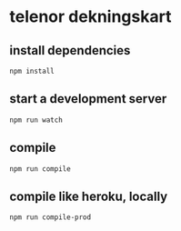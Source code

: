 # telenor dekningskart

## install dependencies

    npm install

## start a development server

    npm run watch

## compile

    npm run compile

## compile like heroku, locally

    npm run compile-prod
